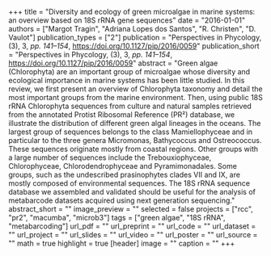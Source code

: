 +++
title = "Diversity and ecology of green microalgae in marine systems: an overview based on 18S rRNA gene sequences"
date = "2016-01-01"
authors = ["Margot Tragin", "Adriana Lopes dos Santos", "R. Christen", "D. Vaulot"]
publication_types = ["2"]
publication = "Perspectives in Phycology, (3), 3, _pp. 141–154_, https://doi.org/10.1127/pip/2016/0059"
publication_short = "Perspectives in Phycology, (3), 3, _pp. 141–154_, https://doi.org/10.1127/pip/2016/0059"
abstract = "Green algae (Chlorophyta) are an important group of microalgae whose diversity and ecological importance in marine systems has been little studied. In this review, we first present an overview of Chlorophyta taxonomy and detail the most important groups from the marine environment. Then, using public 18S rRNA Chlorophyta sequences from culture and natural samples retrieved from the annotated Protist Ribosomal Reference (PR²) database, we illustrate the distribution of different green algal lineages in the oceans. The largest group of sequences belongs to the class Mamiellophyceae and in particular to the three genera Micromonas, Bathycoccus and Ostreococcus. These sequences originate mostly from coastal regions. Other groups with a large number of sequences include the Trebouxiophyceae, Chlorophyceae, Chlorodendrophyceae and Pyramimonadales. Some groups, such as the undescribed prasinophytes clades VII and IX, are mostly composed of environmental sequences. The 18S rRNA sequence database we assembled and validated should be useful for the analysis of metabarcode datasets acquired using next generation sequencing."
abstract_short = ""
image_preview = ""
selected = false
projects = ["rcc", "pr2", "macumba", "microb3"]
tags = ["green algae", "18S rRNA", "metabarcoding"]
url_pdf = ""
url_preprint = ""
url_code = ""
url_dataset = ""
url_project = ""
url_slides = ""
url_video = ""
url_poster = ""
url_source = ""
math = true
highlight = true
[header]
image = ""
caption = ""
+++
